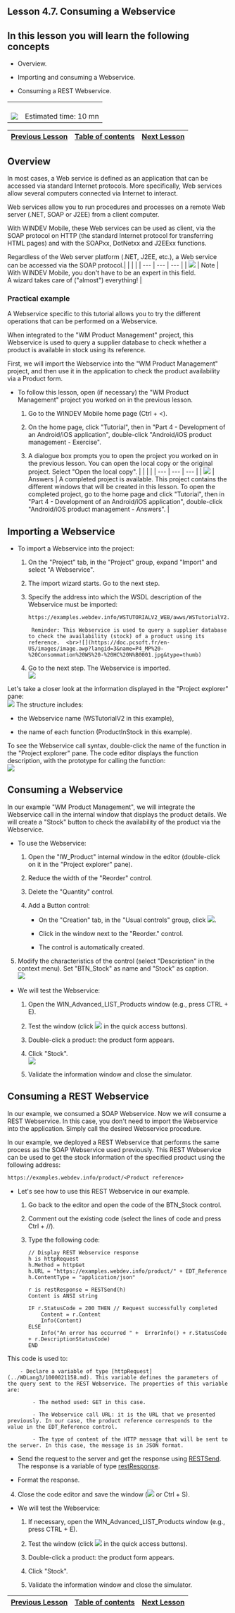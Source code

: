 
## Lesson 4.7. Consuming a Webservice
<a name="NOTE1"></a>
<a name="NOTE1_1"></a>


## In this lesson you will learn the following concepts
<a name="this_lesson_you_will_learn_the_following_concepts_ELTTEXTE000238"></a>


- Overview.

- Importing and consuming a Webservice.

- Consuming a REST Webservice.





|   |   |
| --- | --- |
| <br>![](https://doc.pcsoft.fr/en-US/images/image.awp?langid=3&name=dur%E9e.png)<br> | <br>Estimated time: 10 mn |



| [Previous Lesson](../TutoWM/1410087581.md) | [Table of contents](../TutoWM/1410087586.md) | [Next Lesson](../TutoWM/1410087576.md) |
| --- | --- | --- |





<a name="NOTE2"></a>
<a name="NOTE2_1"></a>


## Overview
<a name="overview_ELTTEXTE000285"></a>
In most cases, a Web service is defined as an application that can be accessed via standard Internet protocols. More specifically, Web services allow several computers connected via Internet to interact.

Web services allow you to run procedures and processes on a remote Web server (.NET, SOAP or J2EE) from a client computer.

With WINDEV Mobile, these Web services can be used as client, via the SOAP protocol on HTTP (the standard Internet protocol for transferring HTML pages) and with the SOAPxx, DotNetxx and J2EExx functions.

Regardless of the Web server platform (.NET, J2EE, etc.), a Web service can be accessed via the SOAP protocol.|   |   |   |
| --- | --- | --- |
| ![](https://doc.pcsoft.fr/en-US/images/image.awp?langid=3&name=note.png) | Note | With WINDEV Mobile, you don't have to be an expert in this field. <br>A wizard takes care of ("almost") everything! |




<a name="NOTE2_2"></a>


### Practical example
<a name="practical_example_ELTPARAGRAPHE000041"></a>

A Webservice specific to this tutorial allows you to try the different operations that can be performed on a Webservice.

When integrated to the "WM Product Management" project, this Webservice is used to query a supplier database to check whether a product is available in stock using its reference.

First, we will import the Webservice into the "WM Product Management" project, and then use it in the application to check the product availability via a Product form.

- To follow this lesson, open (if necessary) the "WM Product Management" project you worked on in the previous lesson.

	1. Go to the WINDEV Mobile home page (Ctrl + &lt;).  

	2. On the home page, click "Tutorial", then in "Part 4 - Development of an Android/iOS application", double-click "Android/iOS product management - Exercise".

	3. A dialogue box prompts you to open the project you worked on in the previous lesson. You can open the local copy or the original project. Select "Open the local copy". 
			|   |   |   |
| --- | --- | --- |
| ![](https://doc.pcsoft.fr/en-US/images/image.awp?langid=3&name=exemple-WM.png) | Answers | A completed project is available. This project contains the different windows that will be created in this lesson. To open the completed project, go to the home page and click "Tutorial", then in "Part 4 - Development of an Android/iOS application", double-click "Android/iOS product management - Answers". |











<a name="NOTE3"></a>
<a name="NOTE3_1"></a>


## Importing a Webservice
<a name="importing_webservice_ELTTEXTE000351"></a>


- To import a Webservice into the project:

	1. On the "Project" tab, in the "Project" group, expand "Import" and select "A Webservice".

	2. The import wizard starts. Go to the next step.

	3. Specify the address into which the WSDL description of the Webservice must be imported: 
			
		```txt
		https://examples.webdev.info/WSTUTORIALV2_WEB/awws/WSTutorialV2.awws?wsdl
		```

			Reminder: This Webservice is used to query a supplier database to check the availability (stock) of a product using its reference.  <br>![](https://doc.pcsoft.fr/en-US/images/image.awp?langid=3&name=P4_MP%20-%20Consommation%20WS%20-%20HC%20N%B0001.jpg&type=thumb)


	4. Go to the next step. The Webservice is imported.  <br>![](https://doc.pcsoft.fr/en-US/images/image.awp?langid=3&name=P4_MP%20-%20Consommation%20WS%20-%20HC%20N%B0002.jpg&type=thumb)




Let's take a closer look at the information displayed in the "Project explorer" pane: <br>![](https://doc.pcsoft.fr/en-US/images/image.awp?langid=3&name=P4_MP%20-%20Consommation%20WS%20-%20HC%20N%B0003.jpg)
The structure includes:

- the Webservice name (WSTutorialV2 in this example),

- the name of each function (ProductInStock in this example).




To see the Webservice call syntax, double-click the name of the function in the "Project explorer" pane. The code editor displays the function description, with the prototype for calling the function:  <br>![](https://doc.pcsoft.fr/en-US/images/image.awp?langid=3&name=P4_MP%20-%20Consommation%20WS%20-%20HC%20N%B0004.jpg&type=thumb)


<a name="NOTE4"></a>
<a name="NOTE4_1"></a>


## Consuming a Webservice
<a name="consuming_webservice_ELTTEXTE000375"></a>
In our example "WM Product Management", we will integrate the Webservice call in the internal window that displays the product details. We will create a "Stock" button to check the availability of the product via the Webservice.



- To use the Webservice:

	1. Open the "IW_Product" internal window in the editor (double-click on it in the "Project explorer" pane).

	2. Reduce the width of the "Reorder" control. 

	3. Delete the "Quantity" control. 

	4. Add a Button control:

		- On the "Creation" tab, in the "Usual controls" group, click ![](https://doc.pcsoft.fr/en-US/images/image.awp?langid=3&name=ICO_Bouton_WM_GAF.jpg).

		- Click in the window next to the "Reorder." control.

		- The control is automatically created.




5. Modify the characteristics of the control (select "Description" in the context menu). Set "BTN_Stock" as name and "Stock" as caption.  <br>![](https://doc.pcsoft.fr/en-US/images/image.awp?langid=3&name=P4_MP%20-%20Consommation%20WS%20-%20HC%20N%B0005.jpg)




- We will test the Webservice:

	1. Open the WIN_Advanced_LIST_Products window (e.g., press CTRL + E). 

	2. Test the window (click ![](https://doc.pcsoft.fr/en-US/images/image.awp?langid=3&name=ICO_GO_Fen_WM_GAF.jpg) in the quick access buttons).

	3. Double-click a product: the product form appears. 

	4. Click "Stock".  <br>![](https://doc.pcsoft.fr/en-US/images/image.awp?langid=3&name=P4_MP%20-%20Consommation%20WS%20-%20HC%20N%B0006.jpg&type=thumb)


	5. Validate the information window and close the simulator. 




<a name="NOTE5"></a>
<a name="NOTE5_1"></a>


## Consuming a REST Webservice
<a name="consuming_rest_webservice_ELTTEXTE000399"></a>
In our example, we consumed a SOAP Webservice. Now we will consume a REST Webservice. In this case, you don't need to import the Webservice into the application. Simply call the desired Webservice procedure. 

In our example, we deployed a REST Webservice that performs the same process as the SOAP Webservice used previously. This REST Webservice can be used to get the stock information of the specified product using the following address: 

```txt
https://examples.webdev.info/product/<Product reference>
```






- Let's see how to use this REST Webservice in our example. 

	1. Go back to the editor and open the code of the BTN_Stock control. 

	2. Comment out the existing code (select the lines of code and press Ctrl + //). 

	3. Type the following code: 
			
		```wl
		// Display REST Webservice response
		h is httpRequest
		h.Method = httpGet
		h.URL = "https://examples.webdev.info/product/" + EDT_Reference
		h.ContentType = "application/json"
		
		r is restResponse = RESTSend(h)
		Content is ANSI string
		
		IF r.StatusCode = 200 THEN // Request successfully completed
			Content = r.Content
			Info(Content)
		ELSE
			Info("An error has occurred " +  ErrorInfo() + r.StatusCode + r.DescriptionStatusCode)
		END
		```
This code is used to: 

		- Declare a variable of type [httpRequest](../WDLang3/1000021158.md). This variable defines the parameters of the query sent to the REST Webservice. The properties of this variable are: 

			- The method used: GET in this case. 

			- The Webservice call URL: it is the URL that we presented previously. In our case, the product reference corresponds to the value in the EDT_Reference control.

			- The type of content of the HTTP message that will be sent to the server. In this case, the message is in JSON format. 




- Send the request to the server and get the response using [RESTSend](../WDLang3/1000021476.md). The response is a variable of type [restResponse](../WDLang3/1000021477.md). 

- Format the response. 

4. Close the code editor and save the window (![](https://doc.pcsoft.fr/en-US/images/image.awp?langid=3&name=ICO_Sauver_WM_GAF.jpg) or Ctrl + S).




- We will test the Webservice:

	1. If necessary, open the WIN_Advanced_LIST_Products window (e.g., press CTRL + E). 

	2. Test the window (click ![](https://doc.pcsoft.fr/en-US/images/image.awp?langid=3&name=ICO_GO_Fen_WM_GAF.jpg) in the quick access buttons).

	3. Double-click a product: the product form appears. 

	4. Click "Stock". 

	5. Validate the information window and close the simulator. 







| [Previous Lesson](../TutoWM/1410087581.md) | [Table of contents](../TutoWM/1410087586.md) | [Next Lesson](../TutoWM/1410087576.md) |
| --- | --- | --- |




